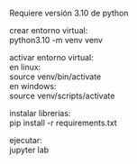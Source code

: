 Requiere versión 3.10 de python

crear entorno virtual:  
python3.10 -m venv venv

activar entorno virtual:  
en linux:  
source venv/bin/activate  
en windows:  
source venv/scripts/activate

instalar librerias:  
pip install -r requirements.txt

ejecutar:  
jupyter lab
